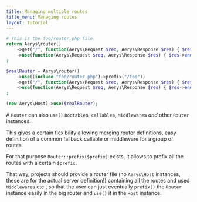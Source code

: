 ```yaml
---
title: Managing multiple routes
title_menu: Managing routes
layout: tutorial
---
```


```php
# This is the foo/router.php file
return Aerys\router()
	->get("/", function(Aerys\Request $req, Aerys\Response $res) { $res->end("to-be-prefixed root"); })
	->use(function(Aerys\Request $req, Aerys\Response $res) { $res->end("fallback route, only for this router"); }))
;
```

```php
$realRouter = Aerys\router()
	->use((include "foo/router.php")->prefix("/foo"))
	->get("/", function(Aerys\Request $req, Aerys\Response $res) { $res->end("real root"); })
	->use(function(Aerys\Request $req, Aerys\Response $res) { $res->end("general fallback route"); }))
;

(new Aerys\Host)->use($realRouter);
```

A `Router` can also `use()` `Bootable`s, `callable`s, `Middleware`s _and_ other `Router` instances.

This gives a certain flexibility allowing merging router definitions, easy definition of a common fallback callable or middleware for a group of routes.

For that purpose `Router::prefix($prefix)` exists, it allows to prefix all the routes with a certain `$prefix`.

That way, projects should provide a router file (no `Aerys\Host` instances, these are for the actual server definition!) containing all the routes and used `Middleware`s etc., so that the user can just eventually `prefix()` the `Router` instance easily in the big router and `use()` it in the `Host` instance.